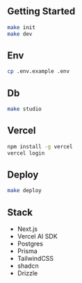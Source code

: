 ## Getting Started

```bash
make init
make dev
```

## Env

```bash
cp .env.example .env
```

## Db

```bash
make studio
```

## Vercel

```bash
npm install -g vercel
vercel login
```

## Deploy

```bash
make deploy
```

## Stack

- Next.js
- Vercel AI SDK
- Postgres
- Prisma
- TailwindCSS
- shadcn
- Drizzle
